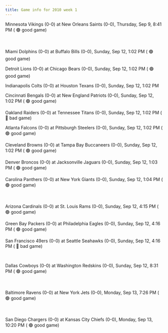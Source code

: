 ```yaml
---
title: Game info for 2010 week 1
---
```

Minnesota Vikings (0-0) at New Orleans Saints (0-0), Thursday, Sep 9, 8:41 PM (	:green_circle: good game)


<br/>

Miami Dolphins (0-0) at Buffalo Bills (0-0), Sunday, Sep 12, 1:02 PM (	:green_circle: good game)

Detroit Lions (0-0) at Chicago Bears (0-0), Sunday, Sep 12, 1:02 PM (	:green_circle: good game)

Indianapolis Colts (0-0) at Houston Texans (0-0), Sunday, Sep 12, 1:02 PM

Cincinnati Bengals (0-0) at New England Patriots (0-0), Sunday, Sep 12, 1:02 PM (	:green_circle: good game)

Oakland Raiders (0-0) at Tennessee Titans (0-0), Sunday, Sep 12, 1:02 PM (	:red_circle: bad game)

Atlanta Falcons (0-0) at Pittsburgh Steelers (0-0), Sunday, Sep 12, 1:02 PM (	:green_circle: good game)

Cleveland Browns (0-0) at Tampa Bay Buccaneers (0-0), Sunday, Sep 12, 1:02 PM (	:green_circle: good game)

Denver Broncos (0-0) at Jacksonville Jaguars (0-0), Sunday, Sep 12, 1:03 PM (	:green_circle: good game)

Carolina Panthers (0-0) at New York Giants (0-0), Sunday, Sep 12, 1:04 PM (	:green_circle: good game)


<br/>

Arizona Cardinals (0-0) at St. Louis Rams (0-0), Sunday, Sep 12, 4:15 PM (	:green_circle: good game)

Green Bay Packers (0-0) at Philadelphia Eagles (0-0), Sunday, Sep 12, 4:16 PM (	:green_circle: good game)

San Francisco 49ers (0-0) at Seattle Seahawks (0-0), Sunday, Sep 12, 4:16 PM (	:red_circle: bad game)


<br/>

Dallas Cowboys (0-0) at Washington Redskins (0-0), Sunday, Sep 12, 8:31 PM (	:green_circle: good game)


<br/>

Baltimore Ravens (0-0) at New York Jets (0-0), Monday, Sep 13, 7:26 PM (	:green_circle: good game)


<br/>

San Diego Chargers (0-0) at Kansas City Chiefs (0-0), Monday, Sep 13, 10:20 PM (	:green_circle: good game)

